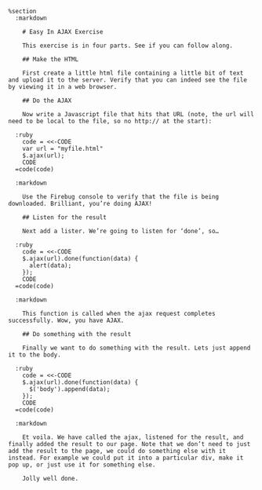     %section
      :markdown

        # Easy In AJAX Exercise

        This exercise is in four parts. See if you can follow along.

        ## Make the HTML

        First create a little html file containing a little bit of text and upload it to the server. Verify that you can indeed see the file by viewing it in a web browser.

        ## Do the AJAX

        Now write a Javascript file that hits that URL (note, the url will need to be local to the file, so no http:// at the start):

      :ruby
        code = <<-CODE
        var url = "myfile.html"
        $.ajax(url);
        CODE
      =code(code)

      :markdown

        Use the Firebug console to verify that the file is being downloaded. Brilliant, you’re doing AJAX!

        ## Listen for the result

        Next add a lister. We’re going to listen for ‘done’, so…

      :ruby
        code = <<-CODE
        $.ajax(url).done(function(data) {
          alert(data);
        });
        CODE
      =code(code)

      :markdown

        This function is called when the ajax request completes successfully. Wow, you have AJAX.

        ## Do something with the result

        Finally we want to do something with the result. Lets just append it to the body.

      :ruby
        code = <<-CODE
        $.ajax(url).done(function(data) {
          $('body').append(data);
        });
        CODE
      =code(code)

      :markdown

        Et voila. We have called the ajax, listened for the result, and finally added the result to our page. Note that we don’t need to just add the result to the page, we could do something else with it instead. For example we could put it into a particular div, make it pop up, or just use it for something else.

        Jolly well done.
